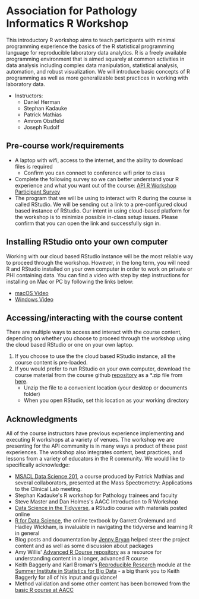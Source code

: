 # Association for Pathology Informatics R Workshop

This introductory R workshop aims to teach participants with minimal programming experience the basics of the R statistical programming language for reproducible laboratory data analytics. R is a freely available programming environment that is aimed squarely at common activities in data analysis including complex data manipulation, statistical analysis, automation, and robust visualization. We will introduce basic concepts of R programming as well as more generalizable best practices in working with laboratory data. 

- Instructors: 
  * Daniel Herman
  * Stephan Kadauke
  * Patrick Mathias
  * Amrom Obstfeld
  * Joseph Rudolf


## Pre-course work/requirements

- A laptop with wifi, access to the internet, and the ability to download files is required
  - Confirm you can connect to conference wifi prior to class
- Complete the following survey so we can better understand your R experience and what you want out of the course: [API R Workshop Participant Survey](https://forms.gle/4ireLkLiKedkgoWa7)
- The program that we will be using to interact with R during the course is called RStudio. We will be sending out a link to a pre-configured cloud based instance of RStudio. Our intent in using cloud-based platform for the workshop is to minimize possible in-class setup issues. Please confirm that you can open the link and successfully sign in.

## Installing RStudio onto your own computer

Working with our cloud based RStudio instance will be the most reliable way to proceed through the workshop. However, in the long term, you will need R and RStudio installed on your own computer in order to work on private or PHI containing data. You can find a video with step by step instructions for installing on Mac or PC by following the links below:

- [macOS Video](https://www.youtube.com/watch?v=GM88tYlEy_g) 
- [Windows Video](https://www.youtube.com/watch?v=JRKmZK5-6aE) 

## Accessing/interacting with the course content

There are multiple ways to access and interact with the course content, depending on whether you choose to proceed through the workshop using the cloud based RStudio or one on your own laptop. 
1. If you choose to use the the cloud based RStudio instance, all the course content is pre-loaded. 
1. If you would prefer to run RStudio on your own computer, download the course material from the course github [repository](https://github.com/amromeo/api_r2019) as a *.zip file from [here](https://github.com/amromeo/api_r2019/archive/master.zip). 
   * Unzip the file to a convenient location (your desktop or documents folder)
   * When you open RStudio, set this location as your working directory 


## Acknowledgments

All of the course instructors have previous experience implementing and executing R workshops at a variety of venues. The workshop we are presenting for the API community is in many ways a product of these past experiences. The workshop also integrates content, best practices, and lessons from a variety of educators in the R community. We would like to specifically acknowledge: 

- [MSACL Data Science 201](https://github.com/pcmathias/MSACL-intermediate-R-course), a course produced by Patrick Mathias and several collaborators, presented at the Mass Spectrometry: Applications to the Clinical Lab meeting.
- Stephan Kadauke's R workshop for Pathology trainees and faculty
- Steve Master and Dan Holmes's AACC Introduction to R Workshop 
- [Data Science in the Tidyverse](https://github.com/AmeliaMN/data-science-in-tidyverse), a RStudio course with materials posted online
- [R for Data Science](http://r4ds.had.co.nz/index.html), the online textbook by Garrett Grolemund and Hadley Wickham, is invaluable in navigating the tidyverse and learning R in general
- Blog posts and documentation by [Jenny Bryan](https://github.com/jennybc) helped steer the project content and as well as some discussion about packages
- Amy Willis' [Advanced R Course repository](https://github.com/adw96/biostat561) as a resource for understanding content in a longer, advanced R course
- Keith Baggerly and Karl Broman's [Reproducible Research](https://github.com/kabagg/sisbid_2018_rr) module at the [Summer Institute in Statistics for Big Data](https://www.biostat.washington.edu/suminst/sisbid) - a big thank you to Keith Baggerly for all of his input and guidance!
- Method validation and some other content has been borrowed from the [basic R course at AACC](https://github.com/pcmathias/AACC-Introduction-to-R)
